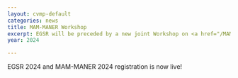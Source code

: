 ```yaml
---
layout: cvmp-default
categories: news
title: MAM-MANER Workshop
excerpt: EGSR will be preceded by a new joint Workshop on <a href="/MAM-MANER Workshop">Material Appearance Modeling (MAM) and MANER conference</a> on July 2nd. The workshop will be followed by a joint MAM-MANER-EGSR drinks reception in the evening on July 2nd.
year: 2024

---
```


EGSR 2024 and MAM-MANER 2024 registration is now live!

<!--- We are happy to announce EGSR will be preceded by a new joint Workshop on <a href="/MAM-MANER Workshop">Material Appearance Modeling (MAM) and MANER conference</a> on July 2nd ! More information on the dedicated page. --->
